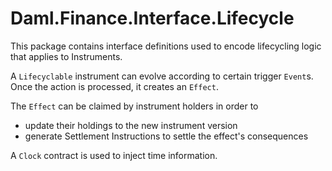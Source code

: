 # Daml.Finance.Interface.Lifecycle

This package contains interface definitions used to encode lifecycling logic that applies to
Instruments.

A `Lifecyclable` instrument can evolve according to certain trigger `Event`s. Once the action is
processed, it creates an `Effect`.

The `Effect` can be claimed by instrument holders in order to

- update their holdings to the new instrument version
- generate Settlement Instructions to settle the effect's consequences

A `Clock` contract is used to inject time information.

